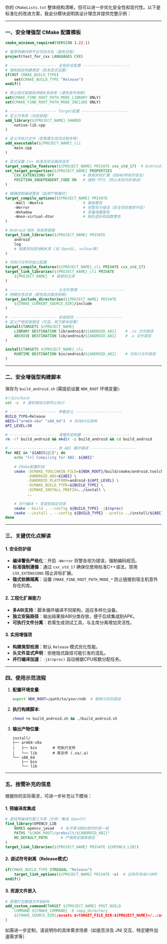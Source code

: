

你的 `CMakeLists.txt` 整体结构清晰，但可以进一步优化安全性和现代性。以下是标准化的改进方案，我会分模块说明其设计理念并提供完整示例：

---

### **一、安全增强型 CMake 配置模板**
```cmake
cmake_minimum_required(VERSION 3.22.1)

# 推荐明确的跨平台项目命名（避免空格）
project(test_for_cxx LANGUAGES CXX)

# --------------------- 全局安全配置 ---------------------
# 强制指定构建类型（若未显式设置）
if(NOT CMAKE_BUILD_TYPE)
    set(CMAKE_BUILD_TYPE "Release")
endif()

# 禁止隐式链接到非NDK系统库 (避免意外依赖)
set(CMAKE_FIND_ROOT_PATH_MODE_LIBRARY ONLY)
set(CMAKE_FIND_ROOT_PATH_MODE_INCLUDE ONLY)

# --------------------- Target配置 ---------------------
# 定义共享库（动态链接）
add_library(${PROJECT_NAME} SHARED
    native-lib.cpp
)

# 定义可执行文件（若需要生成测试程序等）
add_executable(${PROJECT_NAME}_cli
    main.cpp
)

# 显式设置 C++ 标准及安全编译选项
target_compile_features(${PROJECT_NAME} PRIVATE cxx_std_17)  # Android推荐最低C++17
set_target_properties(${PROJECT_NAME} PROPERTIES
    CXX_EXTENSIONS OFF             # 禁用非标扩展（如GNU特有的语法）
    POSITION_INDEPENDENT_CODE ON   # 强制-fPIC（防止未知内存错误）
)

# 精确控制编译警告（启用严格模式）
target_compile_options(${PROJECT_NAME} PRIVATE
    -Wall -Wextra                  # 基础警告
    -Werror                        # 视警告为错误（安全项目推荐开启）
    -Wshadow                       # 变量隐藏警告
    -Wnon-virtual-dtor             # 缺失虚析构函数警告
)

# Android NDK 系统库链接
target_link_libraries(${PROJECT_NAME} PRIVATE
    android
    log
    # 按需添加其他NDK库 (如 OpenSL, vulkan等)
)

# 可执行文件的独立配置
target_compile_features(${PROJECT_NAME}_cli PRIVATE cxx_std_17)
target_link_libraries(${PROJECT_NAME}_cli PRIVATE
    ${PROJECT_NAME}  # 链接到主库
)

# --------------------- 头文件管理 ---------------------
# 明确包含目录（避免隐式路径依赖） 
target_include_directories(${PROJECT_NAME} PRIVATE
    ${CMAKE_CURRENT_SOURCE_DIR}/include
)

# --------------------- 安装规则 ---------------------
# 定义产物安装路径（可选，用于脚本部署）
install(TARGETS ${PROJECT_NAME}
    LIBRARY DESTINATION lib/android/${ANDROID_ABI}    # .so 文件路径
    ARCHIVE DESTINATION lib/android/${ANDROID_ABI}    # .a 文件路径
)

install(TARGETS ${PROJECT_NAME}_cli
    RUNTIME DESTINATION bin/android/${ANDROID_ABI}    # 可执行文件路径
)
```

---

### **二、安全增强型构建脚本**
保存为 `build_android.sh` (需提前设置 `NDK_ROOT` 环境变量):
```bash
#!/bin/bash
set -e  # 遇到错误立即终止执行

# --------------------- 参数定义 ---------------------
BUILD_TYPE=Release
ABIS=("arm64-v8a" "x86_64")  # 优先64位架构
API_LEVEL=30

# --------------------- 清理历史构建 ---------------------
rm -rf build_android && mkdir -p build_android && cd build_android

# --------------------- 多 ABI 循环编译 ---------------------
for ABI in "${ABIS[@]}"; do
    echo "[+] Compiling for ABI: ${ABI}"
  
    # CMake配置阶段
    cmake -DCMAKE_TOOLCHAIN_FILE=${NDK_ROOT}/build/cmake/android.toolchain.cmake \
          -DANDROID_ABI=${ABI} \
          -DANDROID_PLATFORM=android-${API_LEVEL} \
          -DCMAKE_BUILD_TYPE=${BUILD_TYPE} \
          -DCMAKE_INSTALL_PREFIX=../install \
          ..
  
    # 并行编译 + 安装到指定目录
    cmake --build . --config ${BUILD_TYPE} -j$(nproc) 
    cmake --install . --config ${BUILD_TYPE} --prefix ../install/${ABI}
done
```

---

### **三、关键优化点解读**

#### **1. 安全防护层** 
- **编译警告严格化**：开启 `-Werror` 将警告视为错误，强制编码规范。
- **标准强制遵循**：通过 `cxx_std_17` 确保仅使用标准C++语法，禁用 `CXX_EXTENSIONS` 阻止非标扩展。
- **隐式依赖隔离**：设置 `CMAKE_FIND_ROOT_PATH_MODE_*` 防止链接到宿主机意外存在的库。

#### **2. 工程化扩展能力**
- **多ABI支持**：脚本循环编译不同架构，适应多样化设备。
- **独立安装路径**：输出结果按ABI分类存放，便于后续集成到APK。
- **可执行文件分离**：若需生成测试工具，与主库分离增加灵活性。

#### **3. 实用增强项**
- **构建类型检测**：默认 `Release` 模式优化性能。
- **头文件显式声明**：拒绝隐式路径可能引发的混乱。
- **并行编译加速**：`-j$(nproc)` 自动根据CPU核数分配任务。

---

### **四、使用示范流程**
1. **配置环境变量**:
   ```bash
   export NDK_ROOT=/path/to/your/ndk  # 替换为实际路径
   ```

2. **执行构建脚本**:
   ```bash
   chmod +x build_android.sh && ./build_android.sh
   ```

3. **输出产物位置**:
   ```text
   install/
   ├── arm64-v8a
   │   ├── bin       # 可执行文件
   │   └── lib       # 库文件 (.so/.a)
   └── x86_64
       ├── bin
       └── lib
   ```

---

### **五、按需补充的信息**
根据你的实际需求，可进一步补充以下模块：

#### **1. 预编译库集成**
```cmake
# 查找预编译的第三方库（示例：集成 OpenCV）  
find_library(OPENCV_LIB
    NAMES opencv_java4   # 名字需与NDK提供的库一致
    PATHS "${NDK_ROOT}/prebuilt/${ANDROID_ABI}"
    NO_DEFAULT_PATH      # 严格限定搜索路径
)
target_link_libraries(${PROJECT_NAME} PRIVATE ${OPENCV_LIB})
```

#### **2. 调试符号剥离（Release模式）**
```cmake
if(CMAKE_BUILD_TYPE STREQUAL "Release")
    target_link_options(${PROJECT_NAME} PRIVATE -s)  # 去除符号减小体积
endif()
```

#### **3. 资源文件嵌入**
```cmake
# 若需打包数据文件到APK
add_custom_command(TARGET ${PROJECT_NAME} POST_BUILD
    COMMAND ${CMAKE_COMMAND} -E copy_directory
    ${CMAKE_SOURCE_DIR}/assets $<TARGET_FILE_DIR:${PROJECT_NAME}>/../assets
)
```

如需进一步定制，请说明你的具体需求场景（如是否涉及 JNI 交互、特定硬件加速需求等）
